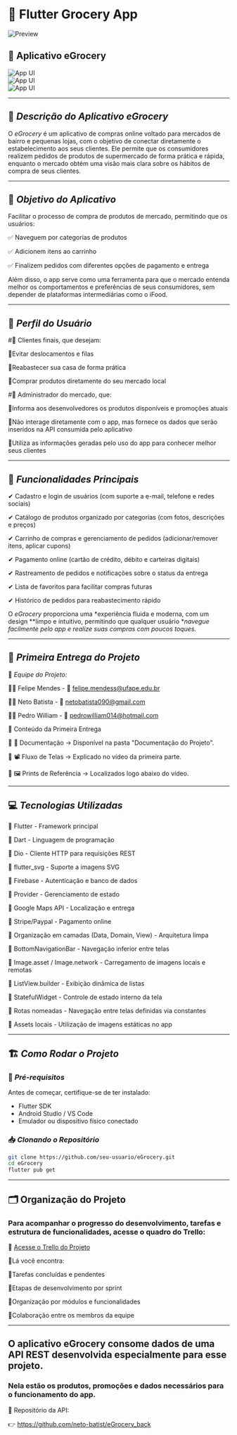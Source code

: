 # 🛒 Flutter Grocery App 

![Preview](/gif.gif)  

## 📱 Aplicativo eGrocery  

![App UI](/ui.png)  
![App UI](/g_0.png)  
![App UI](/g_1.png)  

---

## 📌 *Descrição do Aplicativo eGrocery*  
O *eGrocery* é um aplicativo de compras online voltado para mercados de bairro e pequenas lojas, com o objetivo de conectar diretamente o estabelecimento aos seus clientes. Ele permite que os consumidores realizem pedidos de produtos de supermercado de forma prática e rápida, enquanto o mercado obtém uma visão mais clara sobre os hábitos de compra de seus clientes.  

---

## 🎯 *Objetivo do Aplicativo*  
Facilitar o processo de compra de produtos de mercado, permitindo que os usuários:

✅ Naveguem por categorias de produtos

✅ Adicionem itens ao carrinho

✅ Finalizem pedidos com diferentes opções de pagamento e entrega


Além disso, o app serve como uma ferramenta para que o mercado entenda melhor os comportamentos e preferências de seus consumidores, sem depender de plataformas intermediárias como o iFood. 

---

## 👥 *Perfil do Usuário*  
#🔹 Clientes finais, que desejam:

   🔹Evitar deslocamentos e filas
    
   🔹Reabastecer sua casa de forma prática
    
   🔹Comprar produtos diretamente do seu mercado local
    
#🔹 Administrador do mercado, que:

   🔹Informa aos desenvolvedores os produtos disponíveis e promoções atuais
    
   🔹Não interage diretamente com o app, mas fornece os dados que serão inseridos na API consumida pelo aplicativo
    
   🔹Utiliza as informações geradas pelo uso do app para conhecer melhor seus clientes  
    
---

## 🚀 *Funcionalidades Principais*  

✔ Cadastro e login de usuários (com suporte a e-mail, telefone e redes sociais)

✔ Catálogo de produtos organizado por categorias (com fotos, descrições e preços)

✔ Carrinho de compras e gerenciamento de pedidos (adicionar/remover itens, aplicar cupons)

✔ Pagamento online (cartão de crédito, débito e carteiras digitais)

✔ Rastreamento de pedidos e notificações sobre o status da entrega

✔ Lista de favoritos para facilitar compras futuras

✔ Histórico de pedidos para reabastecimento rápido 

O *eGrocery* proporciona uma *experiência fluida e moderna, com um design **limpo e intuitivo, permitindo que qualquer usuário **navegue facilmente pelo app e realize suas compras com poucos toques.*  

---

## 📌 *Primeira Entrega do Projeto*  

📌 *Equipe do Projeto:*  

👨‍💻 Felipe Mendes - 📩 felipe.mendess@ufape.edu.br

👨‍💻 Neto Batista - 📩 netobatista090@gmail.com

👨‍💻 Pedro William - 📩 pedrowilliam014@hotmail.com

📂 Conteúdo da Primeira Entrega

📄 📑 Documentação → Disponível na pasta "Documentação do Projeto".

🎥 📽️ Fluxo de Telas → Explicado no vídeo da primeira parte.

📸 🖼️ Prints de Referência → Localizados logo abaixo do vídeo. 

---

## 💻 *Tecnologias Utilizadas*  
🔹 Flutter - Framework principal

🔹 Dart - Linguagem de programação

🔹 Dio - Cliente HTTP para requisições REST

🔹 flutter_svg - Suporte a imagens SVG

🔹 Firebase - Autenticação e banco de dados

🔹 Provider - Gerenciamento de estado

🔹 Google Maps API - Localização e entrega

🔹 Stripe/Paypal - Pagamento online

🔹 Organização em camadas (Data, Domain, View) - Arquitetura limpa

🔹 BottomNavigationBar - Navegação inferior entre telas

🔹 Image.asset / Image.network - Carregamento de imagens locais e remotas

🔹 ListView.builder - Exibição dinâmica de listas

🔹 StatefulWidget - Controle de estado interno da tela

🔹 Rotas nomeadas - Navegação entre telas definidas via constantes

🔹 Assets locais - Utilização de imagens estáticas no app

---

## 🏗 *Como Rodar o Projeto*  

### 🔧 *Pré-requisitos*  
Antes de começar, certifique-se de ter instalado:  
- Flutter SDK  
- Android Studio / VS Code  
- Emulador ou dispositivo físico conectado  

### 📥 *Clonando o Repositório*  
```bash
git clone https://github.com/seu-usuario/eGrocery.git
cd eGrocery
flutter pub get
```

---

## 🗂️ Organização do Projeto
### Para acompanhar o progresso do desenvolvimento, tarefas e estrutura de funcionalidades, acesse o quadro do Trello:

🔗 [Acesse o Trello do Projeto](https://trello.com/invite/b/67fe7bfbdcd9d399e88e4a06/ATTI3acbec4657954482677b2710a33b4563A21F8B8E/damhttps://trello.com/invite/b/67fe7bfbdcd9d399e88e4a06/ATTI3acbec4657954482677b2710a33b4563A21F8B8E/dam)

🔹Lá você encontra:

🔹Tarefas concluídas e pendentes

🔹Etapas de desenvolvimento por sprint

🔹Organização por módulos e funcionalidades

🔹Colaboração entre os membros da equipe

---


## O aplicativo eGrocery consome dados de uma API REST desenvolvida especialmente para esse projeto.
### Nela estão os produtos, promoções e dados necessários para o funcionamento do app.

📡 Repositório da API:

👉 https://github.com/neto-batist/eGrocery_back
